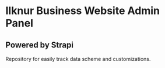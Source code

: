 # Ilknur Business Website Admin Panel

## Powered by Strapi

Repository for easily track data scheme and customizations.
